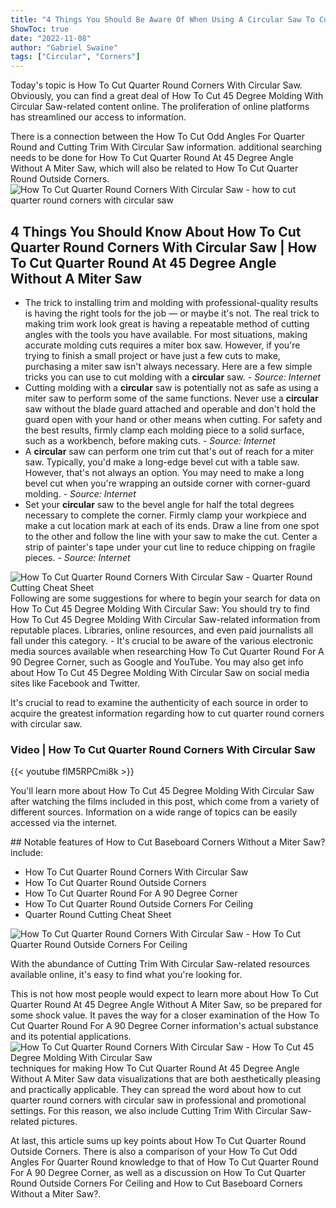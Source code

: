 ```yaml
---
title: "4 Things You Should Be Aware Of When Using A Circular Saw To Cut Quarter-Round Corners"
ShowToc: true 
date: "2022-11-08"
author: "Gabriel Swaine" 
tags: ["Circular", "Corners"]
---
```


	
Today's topic is How To Cut Quarter Round Corners With Circular Saw. Obviously, you can find a great deal of How To Cut 45 Degree Molding With Circular Saw-related content online. The proliferation of online platforms has streamlined our access to information.

There is a connection between the How To Cut Odd Angles For Quarter Round and Cutting Trim With Circular Saw information. additional searching needs to be done for How To Cut Quarter Round At 45 Degree Angle Without A Miter Saw, which will also be related to How To Cut Quarter Round Outside Corners.
<img loading="lazy" src="https://upgradedhome.com/wp-content/uploads/2020/07/shutterstock_589376549-1024x683.jpg" onerror="this.onerror=null;this.src='https://blogger.googleusercontent.com/img/a/AVvXsEhe7F7TRXHtjiKvHb5vS7DmnxvpHiDyoYyYvm1nHB3Qp2_w3BnM6A2eq4v7FYxCC9bfZt3a9vIMtAYEKUiaDQbHMg-ViyGmRIj39MLp0bGFfgfYw1Dc9q_H-T0wiTm3l0Uq42dETrN9eC8aGJ9_IORZsxST1AcLR7np1koOfcc7tnHa4S8Mwz_xD9d0=s16000';" alt="How To Cut Quarter Round Corners With Circular Saw - how to cut quarter round corners with circular saw" >

## 4 Things You Should Know About How To Cut Quarter Round Corners With Circular Saw | How To Cut Quarter Round At 45 Degree Angle Without A Miter Saw
-   The trick to installing trim and molding with professional-quality results is having the right tools for the job — or maybe it's not. The real trick to making trim work look great is having a repeatable method of cutting angles with the tools you have available. For most situations, making accurate molding cuts requires a miter box saw. However, if you're trying to finish a small project or have just a few cuts to make, purchasing a miter saw isn't always necessary. Here are a few simple tricks you can use to cut molding with a **circular** saw. - <cite>Source: Internet</cite>
-   Cutting molding with a **circular** saw is potentially not as safe as using a miter saw to perform some of the same functions. Never use a **circular** saw without the blade guard attached and operable and don't hold the guard open with your hand or other means when cutting. For safety and the best results, firmly clamp each molding piece to a solid surface, such as a workbench, before making cuts. - <cite>Source: Internet</cite>
-   A **circular** saw can perform one trim cut that's out of reach for a miter saw. Typically, you'd make a long-edge bevel cut with a table saw. However, that's not always an option. You may need to make a long bevel cut when you're wrapping an outside corner with corner-guard molding. - <cite>Source: Internet</cite>
-   Set your **circular** saw to the bevel angle for half the total degrees necessary to complete the corner. Firmly clamp your workpiece and make a cut location mark at each of its ends. Draw a line from one spot to the other and follow the line with your saw to make the cut. Center a strip of painter's tape under your cut line to reduce chipping on fragile pieces. - <cite>Source: Internet</cite>


<img loading="lazy" src="https://i.stack.imgur.com/pXlYg.jpg" onerror="this.onerror=null;this.src='https://blogger.googleusercontent.com/img/a/AVvXsEhe7F7TRXHtjiKvHb5vS7DmnxvpHiDyoYyYvm1nHB3Qp2_w3BnM6A2eq4v7FYxCC9bfZt3a9vIMtAYEKUiaDQbHMg-ViyGmRIj39MLp0bGFfgfYw1Dc9q_H-T0wiTm3l0Uq42dETrN9eC8aGJ9_IORZsxST1AcLR7np1koOfcc7tnHa4S8Mwz_xD9d0=s16000';" alt="How To Cut Quarter Round Corners With Circular Saw - Quarter Round Cutting Cheat Sheet" >
Following are some suggestions for where to begin your search for data on How To Cut 45 Degree Molding With Circular Saw:
You should try to find How To Cut 45 Degree Molding With Circular Saw-related information from reputable places. Libraries, online resources, and even paid journalists all fall under this category.
- It's crucial to be aware of the various electronic media sources available when researching How To Cut Quarter Round For A 90 Degree Corner, such as Google and YouTube. You may also get info about How To Cut 45 Degree Molding With Circular Saw on social media sites like Facebook and Twitter.

It's crucial to read to examine the authenticity of each source in order to acquire the greatest information regarding how to cut quarter round corners with circular saw.

### Video | How To Cut Quarter Round Corners With Circular Saw
{{< youtube flM5RPCmi8k >}} 

You'll learn more about How To Cut 45 Degree Molding With Circular Saw after watching the films included in this post, which come from a variety of different sources. Information on a wide range of topics can be easily accessed via the internet.
<script async="async" data-cfasync="false" src="//normallydemandedalter.com/fe63df3c5408708b15d8dc3d9b206b31/invoke.js"></script>
<div id="container-fe63df3c5408708b15d8dc3d9b206b31"></div>
## Notable features of How to Cut Baseboard Corners Without a Miter Saw? include:

- How To Cut Quarter Round Corners With Circular Saw
- How To Cut Quarter Round Outside Corners
- How To Cut Quarter Round For A 90 Degree Corner
- How To Cut Quarter Round Outside Corners For Ceiling
- Quarter Round Cutting Cheat Sheet

 <img loading="lazy" src="https://www.aaaresidentialrehab.com/wp-content/gallery/blog-laminate-installation/20141116_124640.jpg" onerror="this.onerror=null;this.src='https://blogger.googleusercontent.com/img/a/AVvXsEhe7F7TRXHtjiKvHb5vS7DmnxvpHiDyoYyYvm1nHB3Qp2_w3BnM6A2eq4v7FYxCC9bfZt3a9vIMtAYEKUiaDQbHMg-ViyGmRIj39MLp0bGFfgfYw1Dc9q_H-T0wiTm3l0Uq42dETrN9eC8aGJ9_IORZsxST1AcLR7np1koOfcc7tnHa4S8Mwz_xD9d0=s16000';" alt="How To Cut Quarter Round Corners With Circular Saw - How To Cut Quarter Round Outside Corners For Ceiling" >

With the abundance of Cutting Trim With Circular Saw-related resources available online, it's easy to find what you're looking for.

This is not how most people would expect to learn more about How To Cut Quarter Round At 45 Degree Angle Without A Miter Saw, so be prepared for some shock value. It paves the way for a closer examination of the How To Cut Quarter Round For A 90 Degree Corner information's actual substance and its potential applications.
<img loading="lazy" src="http://i231.photobucket.com/albums/ee48/thexsleeper/trim/trim004.jpg" onerror="this.onerror=null;this.src='https://blogger.googleusercontent.com/img/a/AVvXsEhe7F7TRXHtjiKvHb5vS7DmnxvpHiDyoYyYvm1nHB3Qp2_w3BnM6A2eq4v7FYxCC9bfZt3a9vIMtAYEKUiaDQbHMg-ViyGmRIj39MLp0bGFfgfYw1Dc9q_H-T0wiTm3l0Uq42dETrN9eC8aGJ9_IORZsxST1AcLR7np1koOfcc7tnHa4S8Mwz_xD9d0=s16000';" alt="How To Cut Quarter Round Corners With Circular Saw - How To Cut 45 Degree Molding With Circular Saw" >
techniques for making How To Cut Quarter Round At 45 Degree Angle Without A Miter Saw data visualizations that are both aesthetically pleasing and practically applicable. They can spread the word about how to cut quarter round corners with circular saw in professional and promotional settings. For this reason, we also include Cutting Trim With Circular Saw-related pictures.

At last, this article sums up key points about How To Cut Quarter Round Outside Corners. There is also a comparison of your How To Cut Odd Angles For Quarter Round knowledge to that of How To Cut Quarter Round For A 90 Degree Corner, as well as a discussion on How To Cut Quarter Round Outside Corners For Ceiling and How to Cut Baseboard Corners Without a Miter Saw?.
	
	

